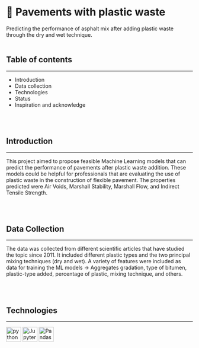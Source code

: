 <h1>🚗 Pavements with plastic waste</h1>
Predicting the performance of asphalt mix after adding plastic waste through the dry and wet technique.<br><br>

<h2>Table of contents</h2>
<hr>
<ul>
	<li>Introduction</li>
	<li>Data collection</li>
	<li>Technologies</li>
	<li>Status</li>
	<li>Inspiration and acknowledge</li>
</ul><br><br>


<h2>Introduction</h2>
<hr>
<p>This project aimed to propose feasible Machine Learning models that can predict the performance of pavements after plastic waste addition. These models could be helpful for professionals that are evaluating the use of plastic waste in the construction of flexible pavement. The properties predicted were Air Voids, Marshall Stability, Marshall Flow, and Indirect Tensile Strength.</p><br><br>

<h2>Data Collection</h2>
<hr>
<p>The data was collected from different scientific articles that have studied the topic since 2011. It included different plastic types and the two principal mixing techniques (dry and wet). A variety of features were included as data for training the ML models -> Aggregates gradation, type of bitumen, plastic-type added, percentage of plastic, mixing technique, and others.</p><br><br>

<h2>Technologies</h2>
<hr>
<p></p>
<div style="color:red;">
<a href="https://www.python.org"><img src='https://raw.githubusercontent.com/get-icon/geticon/master/icons/python.svg' width="40" height="40" alt='python'/></a>
<a href="https://jupyter.org/"><img src='https://raw.githubusercontent.com/gilbarbara/logos/f4c8e8b933aa80ce83b6d6d387e016bf4cb4e376/logos/jupyter.svg' width="40" height="40" alt='Jupyter notebook'/></a>
<a href="https://jupyter.org/"><img src='https://numfocus.org/wp-content/uploads/2016/07/pandas-logo-300.png' width="40" height="40" alt='Pandas'/></a>
</div>


